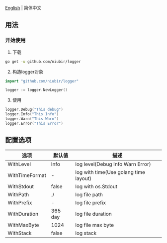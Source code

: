 [English](https://github.com/niubir/logger/blob/main/helper/README-en.md) | 简体中文

## 用法

### 开始使用

1. 下载

```sh
go get -u github.com/niubir/logger
```

2. 构造logger对象

```go
import "github.com/niubir/logger"

logger := logger.NewLogger()
```

3. 使用
   
```go
logger.Debug("This debug")
logger.Info("This Info")
logger.Warn("This Warn")
logger.Error("This Error")
```

## 配置选项

| 选项 | 默认值 | 描述 |
| - | - | - |
| WithLevel | Info | log level(Debug Info Warn Error) |
| WithTimeFormat | - | log with time(Use golang time layout) |
| WithStdout | false | log with os.Stdout |
| WithPath | ./ | log file path |
| WithPrefix | - | log file prefix |
| WithDuration | 365 day | log file duration |
| WithMaxByte | 1024 | log file max byte |
| WithStack | false | log stack |
